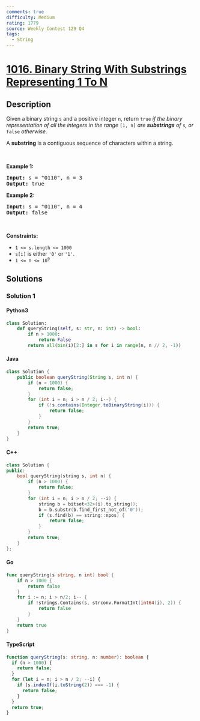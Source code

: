```yaml
---
comments: true
difficulty: Medium
rating: 1779
source: Weekly Contest 129 Q4
tags:
  - String
---
```


<!-- problem:start -->

# [1016. Binary String With Substrings Representing 1 To N](https://leetcode.com/problems/binary-string-with-substrings-representing-1-to-n)


## Description

<!-- description:start -->

<p>Given a binary string <code>s</code> and a positive integer <code>n</code>, return <code>true</code><em> if the binary representation of all the integers in the range </em><code>[1, n]</code><em> are <strong>substrings</strong> of </em><code>s</code><em>, or </em><code>false</code><em> otherwise</em>.</p>

<p>A <strong>substring</strong> is a contiguous sequence of characters within a string.</p>

<p>&nbsp;</p>
<p><strong class="example">Example 1:</strong></p>
<pre><strong>Input:</strong> s = "0110", n = 3
<strong>Output:</strong> true
</pre><p><strong class="example">Example 2:</strong></p>
<pre><strong>Input:</strong> s = "0110", n = 4
<strong>Output:</strong> false
</pre>
<p>&nbsp;</p>
<p><strong>Constraints:</strong></p>

<ul>
	<li><code>1 &lt;= s.length &lt;= 1000</code></li>
	<li><code>s[i]</code> is either <code>&#39;0&#39;</code> or <code>&#39;1&#39;</code>.</li>
	<li><code>1 &lt;= n &lt;= 10<sup>9</sup></code></li>
</ul>

<!-- description:end -->

## Solutions

<!-- solution:start -->

### Solution 1

<!-- tabs:start -->

#### Python3

```python
class Solution:
    def queryString(self, s: str, n: int) -> bool:
        if n > 1000:
            return False
        return all(bin(i)[2:] in s for i in range(n, n // 2, -1))
```

#### Java

```java
class Solution {
    public boolean queryString(String s, int n) {
        if (n > 1000) {
            return false;
        }
        for (int i = n; i > n / 2; i--) {
            if (!s.contains(Integer.toBinaryString(i))) {
                return false;
            }
        }
        return true;
    }
}
```

#### C++

```cpp
class Solution {
public:
    bool queryString(string s, int n) {
        if (n > 1000) {
            return false;
        }
        for (int i = n; i > n / 2; --i) {
            string b = bitset<32>(i).to_string();
            b = b.substr(b.find_first_not_of('0'));
            if (s.find(b) == string::npos) {
                return false;
            }
        }
        return true;
    }
};
```

#### Go

```go
func queryString(s string, n int) bool {
	if n > 1000 {
		return false
	}
	for i := n; i > n/2; i-- {
		if !strings.Contains(s, strconv.FormatInt(int64(i), 2)) {
			return false
		}
	}
	return true
}
```

#### TypeScript

```ts
function queryString(s: string, n: number): boolean {
  if (n > 1000) {
    return false;
  }
  for (let i = n; i > n / 2; --i) {
    if (s.indexOf(i.toString(2)) === -1) {
      return false;
    }
  }
  return true;
}
```

<!-- tabs:end -->

<!-- solution:end -->

<!-- problem:end -->
